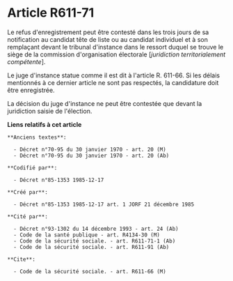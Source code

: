 # Article R611-71

Le refus d'enregistrement peut être contesté dans les trois jours de sa notification       au candidat tête de liste ou au
candidat individuel et à son remplaçant devant le tribunal d'instance dans le ressort duquel se trouve le siège de la
commission d'organisation électorale [*juridiction territorialement compétente*]. 

Le juge d'instance statue comme il est dit à l'article R. 611-66. Si les délais mentionnés à ce dernier article ne sont pas
respectés, la candidature doit être enregistrée. 

La décision du juge d'instance ne peut être contestée que devant la juridiction saisie de l'élection.

**Liens relatifs à cet article**

	**Anciens textes**:

	  - Décret n°70-95 du 30 janvier 1970 - art. 20 (M)
	  - Décret n°70-95 du 30 janvier 1970 - art. 20 (Ab)

	**Codifié par**:

	  - Décret n°85-1353 1985-12-17

	**Créé par**:

	  - Décret n°85-1353 1985-12-17 art. 1 JORF 21 décembre 1985

	**Cité par**:

	  - Décret n°93-1302 du 14 décembre 1993 - art. 24 (Ab)
	  - Code de la santé publique - art. R4134-30 (M)
	  - Code de la sécurité sociale. - art. R611-71-1 (Ab)
	  - Code de la sécurité sociale. - art. R611-91 (Ab)

	**Cite**:

	  - Code de la sécurité sociale. - art. R611-66 (M)
